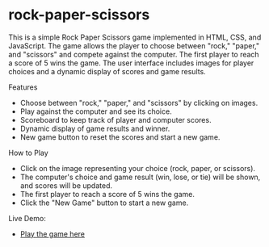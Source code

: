 # rock-paper-scissors
This is a simple Rock Paper Scissors game implemented in HTML, CSS, and JavaScript. The game allows the player to choose between "rock," "paper," and "scissors" and compete against the computer. The first player to reach a score of 5 wins the game. The user interface includes images for player choices and a dynamic display of scores and game results.

Features
 - Choose between "rock," "paper," and "scissors" by clicking on images.
 - Play against the computer and see its choice.
 - Scoreboard to keep track of player and computer scores.
 - Dynamic display of game results and winner.
 - New game button to reset the scores and start a new game.

How to Play
 - Click on the image representing your choice (rock, paper, or scissors).
 - The computer's choice and game result (win, lose, or tie) will be shown, and scores will be updated.
 - The first player to reach a score of 5 wins the game.
 - Click the "New Game" button to start a new game.


Live Demo:
 - [Play the game here](https://knoxx-code.github.io/rock-paper-scissors/)
